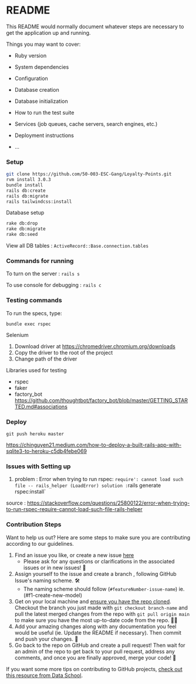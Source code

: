 # README

This README would normally document whatever steps are necessary to get the
application up and running.

Things you may want to cover:

* Ruby version

* System dependencies

* Configuration

* Database creation

* Database initialization

* How to run the test suite

* Services (job queues, cache servers, search engines, etc.)

* Deployment instructions

* ...

### Setup

```bash
git clone https://github.com/50-003-ESC-Gang/Loyalty-Points.git
rvm install 3.0.3
bundle install
rails db:create
rails db:migrate
rails tailwindcss:install
```

Database setup

```bash
rake db:drop
rake db:migrate
rake db:seed
```

View all DB tables : `ActiveRecord::Base.connection.tables`

### Commands for running

To turn on the server : `rails s`

To use console for debugging : `rails c`

### Testing commands

To run the specs, type:

```
bundle exec rspec
```

Selenium

1. Download driver at <https://chromedriver.chromium.org/downloads>
2. Copy the driver to the root of the project
3. Change path of the driver 

Libraries used for testing

* rspec
* faker
* factory_bot <https://github.com/thoughtbot/factory_bot/blob/master/GETTING_STARTED.md#associations>

### Deploy

`git push heroku master`

<https://chinguyen21.medium.com/how-to-deploy-a-built-rails-app-with-sqlite3-to-heroku-c5db4febe069>


### Issues with Setting up

1. problem :
Error when trying to run rspec: `require': cannot load such file -- rails_helper (LoadError)
solution :`rails generate rspec:install`

source :
<https://stackoverflow.com/questions/25800122/error-when-trying-to-run-rspec-require-cannot-load-such-file-rails-helper>

### Contribution Steps

Want to help us out? Here are some steps to make sure you are contributing according to our guidelines.

1. Find an issue you like, or create a new issue [here](https://github.com/50-003-ESC-Gang/Loyalty-Points/issues)
    * Please ask for any questions or clarifications in the associated issues or in new issues! 🤔
2. Assign yourself to the issue and create a branch , following GitHub Issue's naming scheme. 🛠️
    * The naming scheme should follow (`#featureNumber-issue-name`) ie. (#f1-create-new-model)
3. Get on your local machine and [ensure you have the repo cloned](https://docs.github.com/en/repositories/creating-and-managing-repositories/cloning-a-repository). Checkout the branch you just made with `git checkout branch-name` and pull the latest merged changes from the repo with `git pull origin main` to make sure you have the most up-to-date code from the repo. 👩‍💻
4. Add your amazing changes along with any documentation you feel would be useful (ie. Update the README if necessary). Then commit and push your changes. 🌟
5. Go back to the repo on GitHub and create a pull request! Then wait for an admin of the repo to get back to your pull request, address any comments, and once you are finally approved, merge your code! 🎉

If you want some more tips on contributing to GitHub projects, [check out this resource from Data School](https://www.dataschool.io/how-to-contribute-on-github/).
